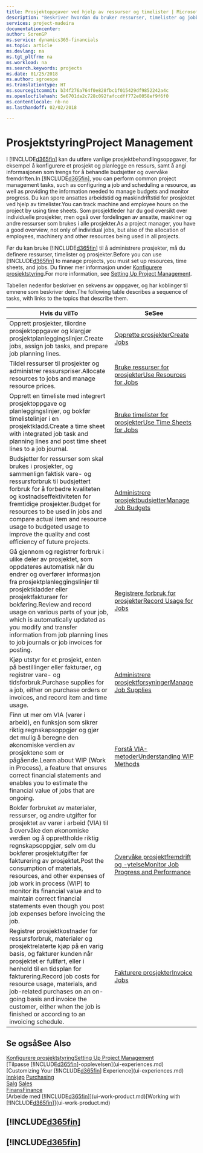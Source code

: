 ```yaml
---
title: Prosjektoppgaver ved hjelp av ressurser og timelister | Microsoft-dokumentasjon
description: "Beskriver hvordan du bruker ressurser, timelister og jobber til å administrere prosjekter."
services: project-madeira
documentationcenter: 
author: SorenGP
ms.service: dynamics365-financials
ms.topic: article
ms.devlang: na
ms.tgt_pltfrm: na
ms.workload: na
ms.search.keywords: projects
ms.date: 01/25/2018
ms.author: sgroespe
ms.translationtype: HT
ms.sourcegitcommit: b34f276a764f0e828fbc1f015429df9852242a4c
ms.openlocfilehash: 5e6701da2c728c092fafccdff772e0058ef9f6f0
ms.contentlocale: nb-no
ms.lasthandoff: 02/02/2018

---
```

# <a name="project-management"></a><span data-ttu-id="ae74d-103">Prosjektstyring</span><span class="sxs-lookup"><span data-stu-id="ae74d-103">Project Management</span></span>
<span data-ttu-id="ae74d-104">I [!INCLUDE[d365fin](includes/d365fin_md.md)] kan du utføre vanlige prosjektbehandlingsoppgaver, for eksempel å konfigurere et prosjekt og planlegge en ressurs, samt å angi informasjonen som trengs for å behandle budsjetter og overvåke fremdriften.</span><span class="sxs-lookup"><span data-stu-id="ae74d-104">In [!INCLUDE[d365fin](includes/d365fin_md.md)], you can perform common project management tasks, such as configuring a job and scheduling a resource, as well as providing the information needed to manage budgets and monitor progress.</span></span> <span data-ttu-id="ae74d-105">Du kan spore ansattes arbeidstid og maskindriftstid for prosjektet ved hjelp av timelister.</span><span class="sxs-lookup"><span data-stu-id="ae74d-105">You can track machine and employee hours on the project by using time sheets.</span></span> <span data-ttu-id="ae74d-106">Som prosjektleder har du god oversikt over individuelle prosjekter, men også over fordelingen av ansatte, maskiner og andre ressurser som brukes i alle prosjekter.</span><span class="sxs-lookup"><span data-stu-id="ae74d-106">As a project manager, you have a good overview, not only of individual jobs, but also of the allocation of employees, machinery and other resources being used in all projects.</span></span>

<span data-ttu-id="ae74d-107">Før du kan bruke [!INCLUDE[d365fin](includes/d365fin_md.md)] til å administrere prosjekter, må du definere ressurser, timelister og prosjekter.</span><span class="sxs-lookup"><span data-stu-id="ae74d-107">Before you can use [!INCLUDE[d365fin](includes/d365fin_md.md)] to manage projects, you must set up resources, time sheets, and jobs.</span></span> <span data-ttu-id="ae74d-108">Du finner mer informasjon under [Konfigurere prosjektstyring](projects-setup-projects.md).</span><span class="sxs-lookup"><span data-stu-id="ae74d-108">For more information, see [Setting Up Project Management](projects-setup-projects.md).</span></span>  

<span data-ttu-id="ae74d-109">Tabellen nedenfor beskriver en sekvens av oppgaver, og har koblinger til emnene som beskriver dem.</span><span class="sxs-lookup"><span data-stu-id="ae74d-109">The following table describes a sequence of tasks, with links to the topics that describe them.</span></span>

| <span data-ttu-id="ae74d-110">Hvis du vil</span><span class="sxs-lookup"><span data-stu-id="ae74d-110">To</span></span> | <span data-ttu-id="ae74d-111">Se</span><span class="sxs-lookup"><span data-stu-id="ae74d-111">See</span></span> |
| --- | --- |
| <span data-ttu-id="ae74d-112">Opprett prosjekter, tilordne prosjektoppgaver og klargjør prosjektplanleggingslinjer.</span><span class="sxs-lookup"><span data-stu-id="ae74d-112">Create jobs, assign job tasks, and prepare job planning lines.</span></span> |[<span data-ttu-id="ae74d-113">Opprette prosjekter</span><span class="sxs-lookup"><span data-stu-id="ae74d-113">Create Jobs</span></span>](projects-how-create-jobs.md) |
| <span data-ttu-id="ae74d-114">Tildel ressurser til prosjekter og administrer ressurspriser.</span><span class="sxs-lookup"><span data-stu-id="ae74d-114">Allocate resources to jobs and manage resource prices.</span></span> |[<span data-ttu-id="ae74d-115">Bruke ressurser for prosjekter</span><span class="sxs-lookup"><span data-stu-id="ae74d-115">Use Resources for Jobs</span></span>](projects-how-use-resources.md) |
| <span data-ttu-id="ae74d-116">Opprett en timeliste med integrert prosjektoppgave og planleggingslinjer, og bokfør timelistelinjer i en prosjektkladd.</span><span class="sxs-lookup"><span data-stu-id="ae74d-116">Create a time sheet with integrated job task and planning lines and post time sheet lines to a job journal.</span></span> |[<span data-ttu-id="ae74d-117">Bruke timelister for prosjekter</span><span class="sxs-lookup"><span data-stu-id="ae74d-117">Use Time Sheets for Jobs</span></span>](projects-how-use-time-sheets.md) |
| <span data-ttu-id="ae74d-118">Budsjetter for ressurser som skal brukes i prosjekter, og sammenlign faktisk vare- og ressursforbruk til budsjettert forbruk for å forbedre kvaliteten og kostnadseffektiviteten for fremtidige prosjekter.</span><span class="sxs-lookup"><span data-stu-id="ae74d-118">Budget for resources to be used in jobs and compare actual item and resource usage to budgeted usage to improve the quality and cost efficiency of future projects.</span></span> |[<span data-ttu-id="ae74d-119">Administrere prosjektbudsjetter</span><span class="sxs-lookup"><span data-stu-id="ae74d-119">Manage Job Budgets</span></span>](projects-how-manage-budgets.md) |
| <span data-ttu-id="ae74d-120">Gå gjennom og registrer forbruk i ulike deler av prosjektet, som oppdateres automatisk når du endrer og overfører informasjon fra prosjektplanleggingslinjer til prosjektkladder eller prosjektfakturaer for bokføring.</span><span class="sxs-lookup"><span data-stu-id="ae74d-120">Review and record usage on various parts of your job, which is automatically updated as you modify and transfer information from job planning lines to job journals or job invoices for posting.</span></span> |[<span data-ttu-id="ae74d-121">Registrere forbruk for prosjekter</span><span class="sxs-lookup"><span data-stu-id="ae74d-121">Record Usage for Jobs</span></span>](projects-how-record-job-usage.md) |
| <span data-ttu-id="ae74d-122">Kjøp utstyr for et prosjekt, enten på bestillinger eller fakturaer, og registrer vare- og tidsforbruk.</span><span class="sxs-lookup"><span data-stu-id="ae74d-122">Purchase supplies for a job, either on purchase orders or invoices, and record item and time usage.</span></span> |[<span data-ttu-id="ae74d-123">Administrere prosjektforsyninger</span><span class="sxs-lookup"><span data-stu-id="ae74d-123">Manage Job Supplies</span></span>](projects-how-manage-project-supplies.md) |
| <span data-ttu-id="ae74d-124">Finn ut mer om VIA (varer i arbeid), en funksjon som sikrer riktig regnskapsoppgjør og gjør det mulig å beregne den økonomiske verdien av prosjektene som er pågående.</span><span class="sxs-lookup"><span data-stu-id="ae74d-124">Learn about WIP (Work in Process), a feature that ensures correct financial statements and enables you to estimate the financial value of jobs that are ongoing.</span></span> |[<span data-ttu-id="ae74d-125">Forstå VIA-metoder</span><span class="sxs-lookup"><span data-stu-id="ae74d-125">Understanding WIP Methods</span></span>](projects-understanding-wip.md) |
| <span data-ttu-id="ae74d-126">Bokfør forbruket av materialer, ressurser, og andre utgifter for prosjektet av varer i arbeid (VIA) til å overvåke den økonomiske verdien og å opprettholde riktig regnskapsoppgjør, selv om du bokfører prosjektutgifter før fakturering av prosjektet.</span><span class="sxs-lookup"><span data-stu-id="ae74d-126">Post the consumption of materials, resources, and other expenses of job work in process (WIP) to monitor its financial value and to maintain correct financial statements even though you post job expenses before invoicing the job.</span></span> |[<span data-ttu-id="ae74d-127">Overvåke prosjektfremdrift og -ytelse</span><span class="sxs-lookup"><span data-stu-id="ae74d-127">Monitor Job Progress and Performance</span></span>](projects-how-monitor-progress-performance.md) |
| <span data-ttu-id="ae74d-128">Registrer prosjektkostnader for ressursforbruk, materialer og prosjektrelaterte kjøp på en varig basis, og fakturer kunden når prosjektet er fullført, eller i henhold til en tidsplan for fakturering.</span><span class="sxs-lookup"><span data-stu-id="ae74d-128">Record job costs for resource usage, materials, and job-related purchases on an on-going basis and invoice the customer, either when the job is finished or according to an invoicing schedule.</span></span> |[<span data-ttu-id="ae74d-129">Fakturere prosjekter</span><span class="sxs-lookup"><span data-stu-id="ae74d-129">Invoice Jobs</span></span>](projects-how-invoice-jobs.md) |

## <a name="see-also"></a><span data-ttu-id="ae74d-130">Se også</span><span class="sxs-lookup"><span data-stu-id="ae74d-130">See Also</span></span>
[<span data-ttu-id="ae74d-131">Konfigurere prosjektstyring</span><span class="sxs-lookup"><span data-stu-id="ae74d-131">Setting Up Project Management</span></span>](projects-setup-projects.md)  
<span data-ttu-id="ae74d-132">[Tilpasse [!INCLUDE[d365fin](includes/d365fin_md.md)]-opplevelsen](ui-experiences.md)    </span><span class="sxs-lookup"><span data-stu-id="ae74d-132">[Customizing Your [!INCLUDE[d365fin](includes/d365fin_md.md)] Experience](ui-experiences.md)    </span></span>  
<span data-ttu-id="ae74d-133">[Innkjøp](purchasing-manage-purchasing.md)       </span><span class="sxs-lookup"><span data-stu-id="ae74d-133">[Purchasing](purchasing-manage-purchasing.md)       </span></span>  
<span data-ttu-id="ae74d-134">[Salg](sales-manage-sales.md)  </span><span class="sxs-lookup"><span data-stu-id="ae74d-134">[Sales](sales-manage-sales.md)  </span></span>  
[<span data-ttu-id="ae74d-135">Finans</span><span class="sxs-lookup"><span data-stu-id="ae74d-135">Finance</span></span>](finance.md)  
<span data-ttu-id="ae74d-136">[Arbeide med [!INCLUDE[d365fin](includes/d365fin_md.md)]](ui-work-product.md)</span><span class="sxs-lookup"><span data-stu-id="ae74d-136">[Working with [!INCLUDE[d365fin](includes/d365fin_md.md)]](ui-work-product.md)</span></span>  

## [!INCLUDE[d365fin](includes/free_trial_md.md)]  
## [!INCLUDE[d365fin](includes/training_link_md.md)]

